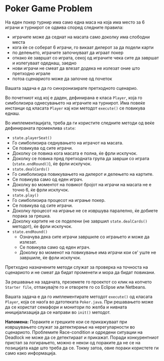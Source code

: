 Poker Game Problem
===========================
На еден покер турнир има само една маса на која има место за 6 играчи и турнирот се одвива според следните правила: 

 - играчите може да седнат на масата само доколку има слободни места
 - кога ќе се соберат 6 играчи, го викаат дилерот за да подели карти
 - по делењето, играчите започнуваат да играат покер
 - откако ќе завршат со играта, секој од играчите чека сите да завршат и излегуваат одеднаш, заедно
 - нови играчи не смеат да влезат додека не излезат оние што претходно играле
 - потоа сценариото може да започне од почеток

Вашата задача е да го синхронизирате претходното сценарио.

Во почетниот код кој е даден, дефинирана е класа `Player`, која го симболизира однесувањето на играчите на турнирот. Има повеќе инстанци од класата `Player` кај кои методот `execute()` се повикува еднаш. 

Во имплементацијата, треба да ги користите следните методи од веќе дефинираната променлива `state`:

 -   `state.playerSeat()`
   - Го симболизира седнувањето на играчот на масата.
   - Се повикува од сите играчи.  
   - Доколку се повика кога масата е полна, ќе фрли исклучок.
   - Доколку се повика пред претходната група да заврши со играта (`state.endRound()`), ќе фрли исклучок.
 -   `state.dealCards()`
   - Го симболизира повикувањето на дилерот и делењето на картите.
   - Се повикува само од еден играч. 
   - Доколку во моментот на повикот бројот на играчи на масата не е точно 6, ќе фрли исклучок.
 -   `state.play()`
   - Го симболизира процесот на играње покер.
   - Се повикува од сите играчи. 
   - Доколку процесот на играње не се извршува паралелно, ќе добиете порака за грешка.
   - Доколку картите не се поделени (не завршил `state.dealCards()` методот), ќе фрли исклучок. 
 - `state.endRound()`
   - Означува дека сите играчи завршиле со играњето и може да излезат.
   - Се повикува само од еден играч.
   - Доколку во моменот на повикување има играчи кои се' уште не завршиле, ќе фрли исклучок. 

Претходно назначените методи служат за проверка на точноста на сценариото и не смеат да бидат променети и мора да бидат повикани.

За решавање на задачата, преземете го проектот со клик на копчето `Starter file`, отпакувајте го и отворете го со Eclipse или Netbeans.

Вашата задача е да го имплементирате методот `execute()` од класата `Player`, која се наоѓа во датотеката `Poker.java`. При решавањето може да се користат семафори и монитори по желба и нивната иницијализација да се направи во `init()` методот.

**Напомена:** Пораките и грешките кои се прикажуваат при извршувањето служат за детектирање на нерегуларности во сценариото. Проблемите Race-condition и одредени ситуации на Deadlock не може да се детектираат и прикажат. Поради конкурентниот пристап за логирањето, можно е некои од пораките да не се на позицијата каде што треба да се. Токму затоа, овие пораки користете ги само како информација. 
